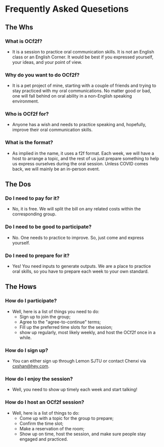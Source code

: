 # Frequently Asked Quesetions

## The Whs

### What is OCf2f?
* It is a session to practice oral communication skills. It is not an English class or an English Corner. It would be best if you expressed yourself, your ideas, and your point of view.

### Why do you want to do OCf2f?
* It is a pet project of mine, starting with a couple of friends and trying to stay practiced with my oral communications. No matter good or bad, one will fall behind on oral ability in a non-English speaking environment. 

### Who is OCf2f for?
* Anyone has a wish and needs to practice speaking and, hopefully, improve their oral communication skills.

### What is the format?
* As implied in the name, it uses a f2f format. Each week, we will have a host to arrange a topic, and the rest of us just prepare something to help us express ourselves during the oral session. Unless COVID comes back, we will mainly be an in-person event.

## The Dos

### Do I need to pay for it?
* No, it is free. We will split the bill on any related costs within the corresponding group.

### Do I need to be good to participate?
* No. One needs to practice to improve. So, just come and express yourself.

### Do I need to prepare for it?
* Yes! You need inputs to generate outputs. We are a place to practice oral skills, so you have to prepare each week to your own standard.

## The Hows

### How do I participate?
* Well, here is a list of things you need to do:
  * Sign up to join the group;
  * Agree to the "agree-to-continue" terms;
  * Fill up the preferred time slots for the session;
  * show up regularly, most likely weekly, and host the OCf2f once in a while.

### How do I sign up?
* You can either sign up through Lemon SJTU or contact Chenxi via cxshan@hey.com.

### How do I enjoy the session?
* Well, you need to show up timely each week and start talking!

### How do I host an OCf2f session?
* Well, here is a list of things to do:
  * Come up with a topic for the group to prepare;
  * Confirm the time slot;
  * Make a reservation of the room;
  * Show up on time, host the session, and make sure people stay engaged and practiced.
